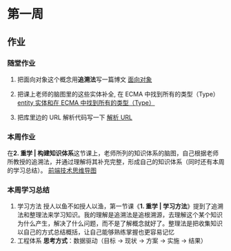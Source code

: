 # 第一周

## 作业

### 随堂作业

1. 把面向对象这个概念用**追溯法**写一篇博文
   [面向对象](./面向对象.md)

2. 把课上老师的脑图里的这些实体补全, 在 ECMA 中找到所有的类型（Type）
   [entity 实体和在 ECMA 中找到所有的类型（Type）](./entity实体和在ECMA中找到所有的类型.md)
3. 把库里边的 URL 解析代码写一下
   [解析 URL](./解析URL.md)

### 本周作业

在**2. 重学 | 构建知识体系**这节课上，老师所列的知识体系的脑图，自己根据老师所教授的追溯法，并通过理解将其补充完整，形成自己的知识体系（同时还有本周的学习总结）。
[前端技术思维导图](./前端技术.xmind)

### 本周学习总结

1. 学习方法
   授人以鱼不如授人以渔，第一节课《**1. 重学 | 学习方法**》提到了追溯法和整理法来学习知识。我的理解是追溯法是追根溯源，去理解这个某个知识为什么产生，解决了什么问题，而不是了解概念就好了。整理法是把收集知识以自己的方式总结概括，让自己能够熟练掌握也更容易记忆
2. 工程体系
   **思考方式**：数据驱动（目标 -> 现状 -> 方案 -> 实施 -> 结果）
